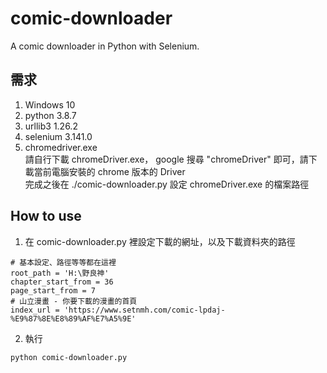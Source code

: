 # comic-downloader
A comic downloader in Python with Selenium.

## 需求
1. Windows 10
2. python 3.8.7  
3. urllib3 1.26.2  
4. selenium 3.141.0  
5. chromedriver.exe  
請自行下載 chromeDriver.exe， google 搜尋 "chromeDriver" 即可，請下載當前電腦安裝的 chrome 版本的 Driver  
完成之後在 ./comic-downloader.py 設定 chromeDriver.exe 的檔案路徑  

## How to use
1. 在 comic-downloader.py 裡設定下載的網址，以及下載資料夾的路徑
```
# 基本設定、路徑等等都在這裡
root_path = 'H:\野良神'
chapter_start_from = 36
page_start_from = 7
# 山立漫畫 - 你要下載的漫畫的首頁
index_url = 'https://www.setnmh.com/comic-lpdaj-%E9%87%8E%E8%89%AF%E7%A5%9E'
```
2. 執行
```bash
python comic-downloader.py
```
